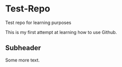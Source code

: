 # Test-Repo

Test repo for learning purposes

This is my first attempt at learning how to use Github.

## Subheader

Some more text.